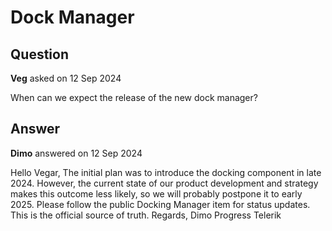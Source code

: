 # Dock Manager

## Question

**Veg** asked on 12 Sep 2024

When can we expect the release of the new dock manager?

## Answer

**Dimo** answered on 12 Sep 2024

Hello Vegar, The initial plan was to introduce the docking component in late 2024. However, the current state of our product development and strategy makes this outcome less likely, so we will probably postpone it to early 2025. Please follow the public Docking Manager item for status updates. This is the official source of truth. Regards, Dimo Progress Telerik
